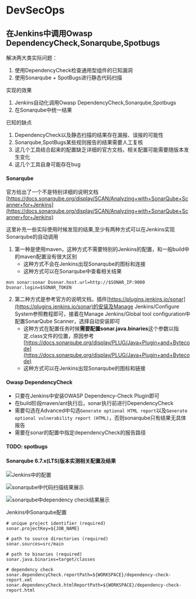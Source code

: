 # DevSecOps

## 在Jenkins中调用Owasp DependencyCheck,Sonarqube,Spotbugs
解决两大类实际问题：
1. 使用DependencyCheck检查通用型组件的已知漏洞
2. 使用Sonarqube + SpotBugs进行静态代码扫描

实现的效果
1. Jenkins自动化调用Owasp DependencyCheck,Sonarqube,Spotbugs
2. 在Sonarqube中统一结果

已知的缺点
1. DependencyCheck以及静态扫描的结果存在漏报、误报的可能性
2. Sonarqube,SpotBugs某些规则报告的结果需要人工复核
3. 这几个工具结合起来的配置缺乏详细的官方文档，相关配置可能需要随版本发生变化
4. 这几个工具自身可能存在bug

#### Sonarqube
官方给出了一个不是特别详细的说明文档[https://docs.sonarqube.org/display/SCAN/Analyzing+with+SonarQube+Scanner+for+Jenkins](https://docs.sonarqube.org/display/SCAN/Analyzing+with+SonarQube+Scanner+for+Jenkins)

这里补充一些实际使用时候发现的结果,至少有两种方式可以在Jenkins实现Sonarqube的自动调用

1. 第一种是使用maven，这种方式不需要特别的Jenkins的配置，和一般build中的maven配置没有很大区别
  	- 这种方式不会在Jenkins出现Sonarqube的图标和连接
  	- 这种方式可以在Sonarqube中查看相关结果

```mvn sonar:sonar Dsonar.host.url=http://$SONAR_IP:9000 Dsonar.login=$SONAR_TOKEN```


2. 第二种方式是参考官方的说明文档，插件[https://plugins.jenkins.io/sonar](https://plugins.jenkins.io/sonar)的安装及Manage Jenkins/Configure System参照教程即可，接着在Manage Jenkins/Global tool configuration中配置SonarQube Scanner，选择自动安装即可
  	- 这种方式在配置任务时候**需要配置sonar.java.binaries**这个参数以指定.class文件的位置，原因参考[https://docs.sonarqube.org/display/PLUG/Java+Plugin+and+Bytecode](https://docs.sonarqube.org/display/PLUG/Java+Plugin+and+Bytecode)
  	- 这种方式可以在Jenkins出现Sonarqube的图标和链接

#### Owasp DependencyCheck
- 只要在Jenkins中安装OWASP Dependency-Check Plugin即可
- 在build阶段maven/ant执行后，sonar执行前进行DependencyCheck
- 需要勾选在Advanced中勾选```Generate optional HTML report```以及```Generate optional vulnerability report (HTML)```，否则sonarqube只有结果无具体报告
- 需要在sonar的配置中指定dependencyCheck的报告路径

#### TODO: spotbugs
#### Sonarqube 6.7.x(LTS)版本实测相关配置及结果

![Jenkins中的配置](./screenshots/jenkins_settings.jpg "Jenkins中的配置")

![sonarqube中代码扫描结果展示](./screenshots/sonar_result1.jpg "sonarqube中代码扫描结果展示")

![sonarqube中dependency check结果展示](./screenshots/sonar_result2.jpg "sonarqube中dependency check结果展示")

 Jenkins中Sonarqube配置
```
# unique project identifier (required)
sonar.projectKey=${JOB_NAME}

# path to source directories (required)
sonar.sources=src/main

# path to binaries (required)
sonar.java.binaries=target/classes  

# dependency check
sonar.dependencyCheck.reportPath=${WORKSPACE}/dependency-check-report.xml
sonar.dependencyCheck.htmlReportPath=${WORKSPACE}/dependency-check-report.html
```



